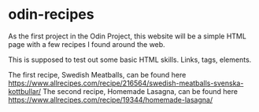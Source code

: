 # odin-recipes

As the first project in the Odin Project, this website will be a simple HTML page with a few recipes I found around the web.

This is supposed to test out some basic HTML skills. Links, tags, elements. 

The first recipe, Swedish Meatballs, can be found here
https://www.allrecipes.com/recipe/216564/swedish-meatballs-svenska-kottbullar/
The second recipe, Homemade Lasagna, can be found here
https://www.allrecipes.com/recipe/19344/homemade-lasagna/
